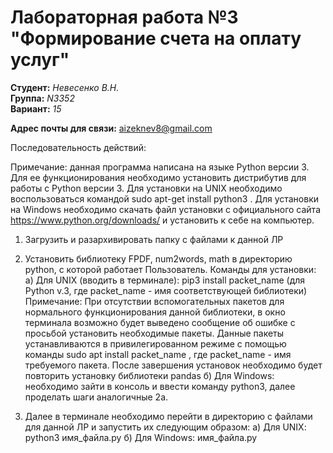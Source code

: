 # Лабораторная работа №3 "Формирование счета на оплату услуг"

__Студент:__ _Невесенко В.Н._  
__Группа:__ _N3352_  
__Вариант:__ _15_

__Адрес почты для связи:__ aizeknev8@gmail.com

Последовательность действий:

Примечание: данная программа написана на языке Python версии 3. Для ее функционирования необходимо установить дистрибутив для работы с Python версии 3.
Для установки на UNIX необходимо воспользоваться командой sudo apt-get install python3 . Для установки на Windows необходимо скачать файл установки с официального сайта https://www.python.org/downloads/ и установить к себе на компьютер.

1) Загрузить и разархивировать папку с файлами к данной ЛР

2) Установить библиотеку FPDF, num2words, math в директорию python, с которой работает Пользователь. Команды для установки:
а) Для UNIX (вводить в терминале): pip3 install packet_name (для Python v.3, где packet_name - имя соответствующей библиотеки) 
	Примечание: При отсутствии вспомогательных пакетов для нормального функционирования данной библиотеки, в окно терминала возможно будет выведено сообщение об ошибке с просьбой установить необходимые пакеты. Данные пакеты устанавливаются в привилегированном режиме с помощью команды sudo apt install packet_name , где packet_name - имя требуемого пакета. После завершения установок необходимо будет повторить установку библиотеки pandas
б) Для Windows: необходимо зайти в консоль и ввести команду python3, далее проделать шаги аналогичные 2а.

3) Далее в терминале необходимо перейти в директорию с файлами для данной ЛР и запустить их следующим образом:
а) Для UNIX: python3 имя_файла.py
б) Для Windows: имя_файла.py

